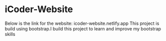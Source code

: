 # iCoder-Website
Below is the link for the website:
icoder-website.netlify.app
This project is build using bootstrap.I build this project to learn and improve my bootstrap skills
